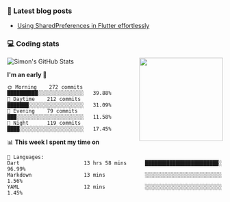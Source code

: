 ### 📘 Latest blog posts
<!-- BLOG-POST-LIST:START -->
- [Using SharedPreferences in Flutter effortlessly](https://dev.to/simonpham/using-sharedpreferences-in-flutter-effortlessly-3e29)
<!-- BLOG-POST-LIST:END -->

### 💻 Coding stats
<img align="right" height="195" width="195" src="https://pic.funnygifsbox.com/uploads/2015/06/5kiur.gif" >

![Simon's GitHub Stats](https://github-readme-stats-blue.vercel.app/api?username=simonpham)

<!--START_SECTION:waka-->
**I'm an early 🐤** 

```text
🌞 Morning    272 commits    ██████████░░░░░░░░░░░░░░░   39.88% 
🌆 Daytime    212 commits    ███████░░░░░░░░░░░░░░░░░░   31.09% 
🌃 Evening    79 commits     ███░░░░░░░░░░░░░░░░░░░░░░   11.58% 
🌙 Night      119 commits    ████░░░░░░░░░░░░░░░░░░░░░   17.45%

```


📊 **This week I spent my time on** 

```text
💬 Languages: 
Dart                     13 hrs 58 mins      ████████████████████████░   96.99% 
Markdown                 13 mins             ░░░░░░░░░░░░░░░░░░░░░░░░░   1.56% 
YAML                     12 mins             ░░░░░░░░░░░░░░░░░░░░░░░░░   1.45%

```


<!--END_SECTION:waka-->

